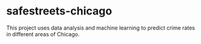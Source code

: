 # safestreets-chicago
This project uses data analysis and machine learning to predict crime rates in different areas of Chicago.
